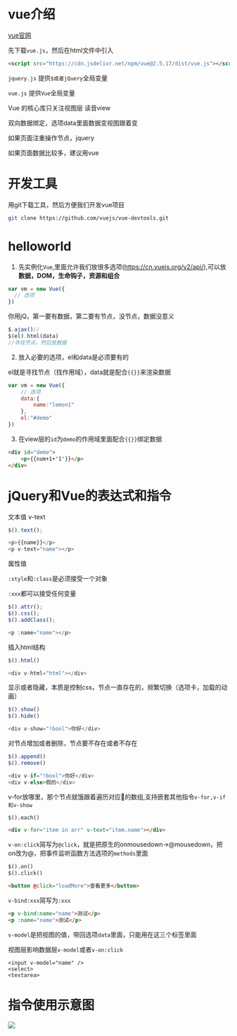 # vue介绍

[vue官网](https://cn.vuejs.org/)

先下载`vue.js`，然后在html文件中引入

```html
<script src="https://cdn.jsdelivr.net/npm/vue@2.5.17/dist/vue.js"></script>
```

`jquery.js` 提供`$或者jQuery`全局变量

`vue.js`  提供`Vue`全局变量

Vue 的核心库只关注视图层  读音view

双向数据绑定，选项data里面数据变视图跟着变

如果页面注重操作节点，jquery

如果页面数据比较多，建议用vue

# 开发工具

用git下载工具，然后方便我们开发vue项目
```bash
git clone https://github.com/vuejs/vue-devtools.git
```

# helloworld

1. 先实例化`Vue`,里面允许我们放很多选项(https://cn.vuejs.org/v2/api/),可以放**数据，DOM，生命钩子，资源和组合**

```js
var vm = new Vue({
  // 选项
})
```
你用jQ，第一要有数据，第二要有节点，没节点，数据没意义
```js
$.ajax()//
$(el).html(data)
//寻找节点，然后放数据
```

2. 放入必要的选项，el和data是必须要有的

el就是寻找节点（找作用域），data就是配合`{{}}`来渲染数据
```js
var vm = new Vue({
    // 选项
    data:{
        name:"lemon1"
    },
    el:"#demo"
})
```

3. 在view层的`id`为`demo`的作用域里面配合`{{}}`绑定数据

```html
<div id="demo">
    <p>{{num+1+'1'}}</p>
</div>
```

# jQuery和Vue的表达式和指令

文本值 v-text

```js
$().text();

<p>{{name}}</p>
<p v-text="name"></p>
```

属性值

`:style`和`:class`是必须接受一个对象

`:xxx`都可以接受任何变量
```js
$().attr();
$().css();
$().addClass();

<p :name="name"></p>
```

插入html结构
```js
$().html()

<div v-html="html"></div>
```


显示或者隐藏，本质是控制css，节点一直存在的，频繁切换（选项卡，加载的动画）
```js
$().show()
$().hide()

<div v-show="!bool">你好</div>
```

对节点增加或者删除，节点要不存在或者不存在
```js
$().append()
$().remove()

<div v-if="!bool">你好</div>
<div v-else>假的</div>
```

v-for放哪里，那个节点就饿跟着遍历对应的数组,支持嵌套其他指令`v-for,v-if和v-show`
```html
$().each()

<div v-for="item in arr" v-text="item.name"></div>
```

`v-on:click`简写为`@click`，就是把原生的onmousedown->@mousedown，把on改为@，把事件监听函数方法选项的`methods`里面
```html
$().on()
$().click()

<button @click="loadMore">查看更多</button>
```

`v-bind:xxx`简写为`:xxx`
```html
<p v-bind:name="name">测试</p>
<p :name="name">测试</p>
```

`v-model`是把视图的值，带回选项`data`里面，只能用在这三个标签里面

视图层影响数据层`v-model`或者`v-on:click`
```
<input v-model="name" />
<select>
<textarea>
```

# 指令使用示意图

<img src="屏幕快照 2018-10-29 下午3.38.33.png" />

